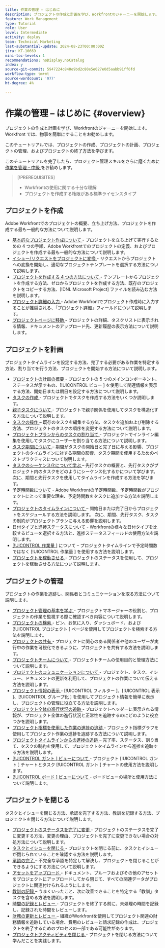 ```yaml
---
title: 作業の管理 – はじめに
description: プロジェクトの作成と計画を学び、Workfrontのジャーニーを開始します。 Workfront では、物事を簡単にすることをお勧めします。
feature: Work Management
type: Tutorial
role: User
level: Intermediate
activity: deploy
team: Technical Marketing
last-substantial-update: 2024-08-23T00:00:00Z
jira: KT-10669
mini-toc-levels: 1
recommendations: noDisplay,noCatalog
index: y
source-git-commit: 5947224c840e9bd2c80e5e027e0d5aabb91ff6fd
workflow-type: tm+mt
source-wordcount: '977'
ht-degree: 4%

---
```



# 作業の管理 – はじめに {#overview}

プロジェクトの作成と計画を学び、Workfrontのジャーニーを開始します。 Workfront では、物事を簡単にすることをお勧めします。

このチュートリアルでは、プロジェクトの作成、プロジェクトの計画、プロジェクトの管理、およびプロジェクトの終了方法を学びます。

このチュートリアルを完了したら、プロジェクト管理スキルをさらに磨くために [ 作業を管理 – 中級 ](https://experienceleague.adobe.com/docs/workfront-learn/manage-work-intermediate/overview.html) をお勧めします。

>[!PREREQUISITES]
>
>* Workfrontの使用に関する十分な理解
>* プロジェクトを作成する権限がある標準ライセンスタイプ

## プロジェクトを作成

Adobe Workfrontでのプロジェクトの概要、立ち上げ方法、プロジェクトを作成する最も一般的な方法について説明します。

* [ 基本的なプロジェクト作成について ](understand-basic-project-creation.md) - プロジェクトを立ち上げて実行するための 4 つの手順、Adobe Workfrontでのプロジェクトの定義、およびプロジェクトを作成する最も一般的な方法について説明します。
* [ イシュー/リクエストをプロジェクトに変換 ](create-a-project-from-a-request.md) - リクエストからプロジェクトへの変換を開始し、適切なプロジェクトテンプレートを選択する方法について説明します。
* [ プロジェクトを作成する 4 つの方法について ](understand-other-ways-to-create-projects.md) - テンプレートからプロジェクトを作成する方法、ゼロからプロジェクトを作成する方法、既存のプロジェクトをコピーする方法、[!DNL Microsoft Project] ファイルを読み込む方法を説明します。
* [ プロジェクト詳細の入力 ](fill-in-the-project-details.md) - Adobe Workfrontでプロジェクト作成時に入力することが推奨される、「プロジェクト詳細」フィールドについて説明します。
* [ プロジェクトページに移動 ](navigate-the-project-page.md) - プロジェクトの詳細、タスクリストに表示される情報、ドキュメントのアップロード先、更新履歴の表示方法について説明します。


## プロジェクトを計画

プロジェクトタイムラインを設定する方法、完了する必要がある作業を特定する方法、割り当てを行う方法、プロジェクトを開始する方法について説明します。

* [ プロジェクトの計画の概要 ](getting-started-plan-a-project.md) - プロジェクトの 5 つのメインコンポーネント、ステータスが示すもの、[!UICONTROL  ビュー ] を使用して関連情報を表示する方法、開始日または期日を設定する方法について説明します。
* [ タスクの作成 ](how-to-create-tasks.md) - プロジェクトでタスクを作成する方法をいくつか説明します。
* [ 親子タスクについて ](understand-parent-child-tasks.md) - プロジェクトで親子関係を使用してタスクを構造化する方法について説明します。
* [ タスクの操作 ](work-with-tasks.md) – 既存のタスクを編集する方法、タスクを追加および削除する方法、プロジェクトのタスクの順序を変更する方法について説明します。
* [ プロジェクトプランからのタスクの割り当て ](assign-tasks-from-the-project-plan.md) - プロジェクトでインライン編集を使用してタスクにユーザーを割り当てる方法について説明します。
* [ タスク期間について ](understand-task-durations.md) – 期間がタスクの開始日と完了日に与える影響、プロジェクトのタイムラインに対する期間の影響、タスク期間を使用するためのベストプラクティスについて説明します。
* [ タスクのシーケンス化について学ぶ ](learn-to-sequence-tasks.md) – 先行タスクの概要と、先行タスクがプロジェクト内のタスクをどのようにシーケンス化するかについて学びます。 次に、期間と先行タスクを使用してタイムラインを作成する方法を学びます。
* [ 予定時間数について ](understand-planned-hours.md) - Adobe Workfrontの予定時間数、予定時間数がプロジェクトにとって重要な理由、予定時間数をタスクに追加する方法を説明します。
* [ プロジェクトのタイムラインについて ](understand-project-timelines.md) – 開始日または完了日からプロジェクトをスケジュールする方法を説明します。 次に、期間、先行タスク、タスクの制約がプロジェクトプランに与える影響を説明します。
* [ 日付タイプと進捗ステータスについて ](understand-task-dates-and-progress-status.md) - Workfrontの様々な日付タイプを比較するビューを選択する方法と、進捗ステータスフィールドの使用方法を説明します。
* [[!UICONTROL  作業量 ]](understand-work-effort.md) について – プロジェクトタイムラインで予定時間数ではなく [!UICONTROL  作業量 ] を使用する方法を説明します。
* [ プロジェクトを稼動させる ](take-a-project-live.md) - プロジェクトのステータスを使用して、プロジェクトを稼動させる方法について説明します。

## プロジェクトの管理

プロジェクトの作業を追跡し、関係者とコミュニケーションを取る方法について説明します。

* [ プロジェクト管理の基本を学ぶ ](getting-started-manage-a-project.md) - プロジェクトマネージャーの役割と、プロジェクトの作業を監視する際に確認すべき内容について説明します。
* [ プロジェクトの検索 ](find-projects.md) - ピン、お気に入り、ダッシュボード、および [!UICONTROL  プロジェクト ] ページを使用してプロジェクトを検索する方法を説明します。
* [ プロジェクトの共有 ](share-a-project.md) - プロジェクトに関心のある関係者や他のユーザーが実行中の作業を可視化できるように、プロジェクトを共有する方法を説明します。
* [ プロジェクトチームについて ](understand-the-project-team.md) - プロジェクトチームの使用目的と管理方法について説明します。
* [ プロジェクトのコミュニケーションについて ](understand-project-communication.md) - プロジェクト、タスク、イシュー、ドキュメントの更新を利用して、プロジェクトの作業について伝える方法を説明します。
* [ プロジェクト情報の表示 ](view-project-information.md) - [!UICONTROL  フィルター ]、[!UICONTROL  表示 ]、[!UICONTROL  グループ化 ] を使用してプロジェクト情報を簡単に表示し、プロジェクトの管理に役立てる方法を説明します。
* [ プロジェクト全体の進行状況の追跡 ](track-overall-project-progress.md) - プロジェクトヘッダーに表示される情報が、プロジェクト全体の進行状況と正常性を追跡するのにどのように役立つかを説明します。
* [ プロジェクト指標を使用した作業の進捗の追跡 ](track-work-progress-with-project-metrics.md) - プロジェクト指標グラフを使用してプロジェクト作業の進捗を追跡する方法について説明します。
* [ プロジェクトタイムラインからの進捗の追跡 ](track-work-progress-from-the-project-timeline.md) – 完了率、ステータス、割り当て、タスクの制約を使用して、プロジェクトタイムラインから進捗を追跡する方法を説明します。
* [[!UICONTROL  ガント ] ビューについて ](understand-the-gantt-view.md) - プロジェクト [!UICONTROL  ガント ] チャートとタスク [!UICONTROL  ガント ] チャートの使用方法を説明します。
* [[!UICONTROL  ボード ] ビューについて ](understand-the-board-view.md) - ボードビューの場所と使用方法について説明します。


## プロジェクトを閉じる

タスクとイシューを閉じる方法、承認を完了する方法、教訓を記録する方法、プロジェクトを閉じる方法について説明します。

* [ プロジェクトのステータスを完了に変更 ](change-the-project-status.md) - プロジェクトのステータスを完了に変更する方法、変更の理由、プロジェクトを完了に変更できない場合の対処方法について説明します。
* [ タスクとイシューを閉じる ](close-tasks-and-issues.md) - プロジェクトを閉じる前に、タスクとイシューが閉じられていることを確認する方法を説明します。
* [ 承認の完了 ](complete-approvals.md) – 不完全な承認を特定して解決し、プロジェクトを閉じることができるようにする方法について説明します。
* [ アセットをアップロード ](upload-assets.md) - ドキュメント、プルーフおよびその他のアセットをプロジェクトにアップロードしてから閉じて、すべての関連データがプロジェクトに関連付けられるようにします。
* [ 教訓の記録 ](lessons-learned-from-closing-a-project.md) – うまくいったこと、次に改善できることを特定する「教訓」タスクを含める方法を説明します。
* [ 時間の記録とレビュー ](log-and-review-hours.md) - プロジェクトを終了する前に、未処理の時間を記録し、記録された時間をレビューします。
* [ 財務の更新とレビュー ](update-and-review-finances.md) – 組織がWorkfrontを使用してプロジェクト関連の財務情報を追跡している場合、費用のレビューと請求記録の作成は、プロジェクトを終了するためのプロセスの一部である可能性があります。
* [ プロジェクトアクティビティを閉じる ](close-a-project-activity.md) - プロジェクトを閉じる方法について学んだことを実践します。
